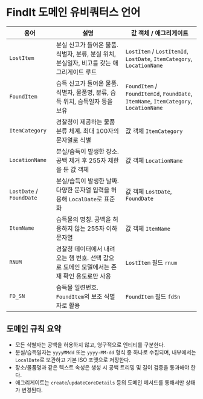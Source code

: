 # FindIt 도메인 유비쿼터스 언어

| 용어 | 설명 | 값 객체 / 애그리게이트 |
| --- | --- | --- |
| `LostItem` | 분실 신고가 들어온 물품. 식별자, 분류, 분실 위치, 분실일자, 비고를 갖는 애그리게이트 루트 | `LostItem` / `LostItemId`, `LostDate`, `ItemCategory`, `LocationName` |
| `FoundItem` | 습득 신고가 들어온 물품. 식별자, 물품명, 분류, 습득 위치, 습득일자 등을 보유 | `FoundItem` / `FoundItemId`, `FoundDate`, `ItemName`, `ItemCategory`, `LocationName` |
| `ItemCategory` | 경찰청이 제공하는 물품 분류 체계. 최대 100자의 문자열로 식별 | 값 객체 `ItemCategory` |
| `LocationName` | 분실/습득이 발생한 장소. 공백 제거 후 255자 제한을 둔 값 객체 | 값 객체 `LocationName` |
| `LostDate` / `FoundDate` | 분실/습득이 발생한 날짜. 다양한 문자열 입력을 허용해 `LocalDate`로 표준화 | 값 객체 `LostDate`, `FoundDate` |
| `ItemName` | 습득물의 명칭. 공백을 허용하지 않는 255자 이하 문자열 | 값 객체 `ItemName` |
| `RNUM` | 경찰청 데이터에서 내려오는 행 번호. 선택 값으로 도메인 모델에서는 존재 확인 용도로만 사용 | `LostItem` 필드 `rnum` |
| `FD_SN` | 습득물 일련번호. `FoundItem`의 보조 식별자로 활용 | `FoundItem` 필드 `fdSn` |

## 도메인 규칙 요약

- 모든 식별자는 공백을 허용하지 않고, 영구적으로 엔티티를 구분한다.
- 분실/습득일자는 `yyyyMMdd` 또는 `yyyy-MM-dd` 형식 중 하나로 수집되며, 내부에서는 `LocalDate`로 보관하고 기본 ISO 포맷으로 저장한다.
- 장소/물품명과 같은 텍스트 속성은 생성 시 공백 트리밍 및 길이 검증을 통과해야 한다.
- 애그리게이트는 `create`/`updateCoreDetails` 등의 도메인 메서드를 통해서만 상태가 변경된다.
